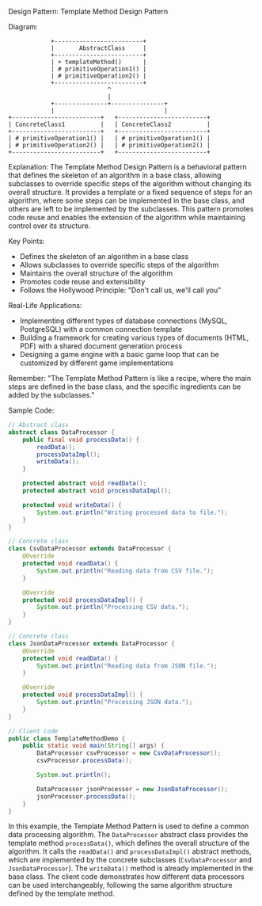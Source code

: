 Design Pattern: Template Method Design Pattern

Diagram:
```
            +-------------------------+
            |       AbstractClass     |
            +-------------------------+
            | + templateMethod()      |
            | # primitiveOperation1() |
            | # primitiveOperation2() |
            +-------------------------+
                            ^
                            |
            +---------------+---------------+
            |                               |
+-------------------------+   +-------------------------+
| ConcreteClass1          |   | ConcreteClass2          |
+-------------------------+   +-------------------------+
| # primitiveOperation1() |   | # primitiveOperation1() |
| # primitiveOperation2() |   | # primitiveOperation2() |
+-------------------------+   +-------------------------+
```

Explanation:
The Template Method Design Pattern is a behavioral pattern that defines the skeleton of an algorithm in a base class, allowing subclasses to override specific steps of the algorithm without changing its overall structure. It provides a template or a fixed sequence of steps for an algorithm, where some steps can be implemented in the base class, and others are left to be implemented by the subclasses. This pattern promotes code reuse and enables the extension of the algorithm while maintaining control over its structure.

Key Points:
- Defines the skeleton of an algorithm in a base class
- Allows subclasses to override specific steps of the algorithm
- Maintains the overall structure of the algorithm
- Promotes code reuse and extensibility
- Follows the Hollywood Principle: "Don't call us, we'll call you"

Real-Life Applications:
- Implementing different types of database connections (MySQL, PostgreSQL) with a common connection template
- Building a framework for creating various types of documents (HTML, PDF) with a shared document generation process
- Designing a game engine with a basic game loop that can be customized by different game implementations

Remember:
"The Template Method Pattern is like a recipe, where the main steps are defined in the base class, and the specific ingredients can be added by the subclasses."

Sample Code:
```java
// Abstract class
abstract class DataProcessor {
    public final void processData() {
        readData();
        processDataImpl();
        writeData();
    }

    protected abstract void readData();
    protected abstract void processDataImpl();

    protected void writeData() {
        System.out.println("Writing processed data to file.");
    }
}

// Concrete class
class CsvDataProcessor extends DataProcessor {
    @Override
    protected void readData() {
        System.out.println("Reading data from CSV file.");
    }

    @Override
    protected void processDataImpl() {
        System.out.println("Processing CSV data.");
    }
}

// Concrete class
class JsonDataProcessor extends DataProcessor {
    @Override
    protected void readData() {
        System.out.println("Reading data from JSON file.");
    }

    @Override
    protected void processDataImpl() {
        System.out.println("Processing JSON data.");
    }
}

// Client code
public class TemplateMethodDemo {
    public static void main(String[] args) {
        DataProcessor csvProcessor = new CsvDataProcessor();
        csvProcessor.processData();

        System.out.println();

        DataProcessor jsonProcessor = new JsonDataProcessor();
        jsonProcessor.processData();
    }
}
```

In this example, the Template Method Pattern is used to define a common data processing algorithm. The `DataProcessor` abstract class provides the template method `processData()`, which defines the overall structure of the algorithm. It calls the `readData()` and `processDataImpl()` abstract methods, which are implemented by the concrete subclasses (`CsvDataProcessor` and `JsonDataProcessor`). The `writeData()` method is already implemented in the base class. The client code demonstrates how different data processors can be used interchangeably, following the same algorithm structure defined by the template method.